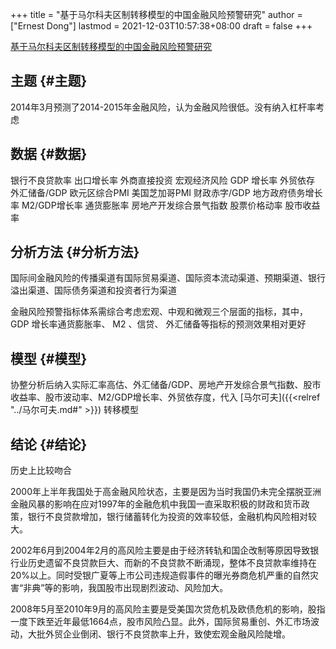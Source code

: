 +++
title = "基于马尔科夫区制转移模型的中国金融风险预警研究"
author = ["Ernest Dong"]
lastmod = 2021-12-03T10:57:38+08:00
draft = false
+++

[基于马尔科夫区制转移模型的中国金融风险预警研究](/ox-hugo/基于马尔科夫区制转移模型的中国金融风险预警研究.pdf)


## 主题 {#主题}

2014年3月预测了2014-2015年金融风险，认为金融风险很低。没有纳入杠杆率考虑


## 数据 {#数据}

银行不良贷款率
出口增长率
外商直接投资
宏观经济风险
GDP 增长率
外贸依存
外汇储备/GDP
欧元区综合PMI
美国芝加哥PMI
财政赤字/GDP
地方政府债务增长率
M2/GDP增长率
通货膨胀率
房地产开发综合景气指数
股票价格动率
股市收益率


## 分析方法 {#分析方法}

国际间金融风险的传播渠道有国际贸易渠道、国际资本流动渠道、预期渠道、银行溢出渠道、国际债务渠道和投资者行为渠道

金融风险预警指标体系需综合考虑宏观、中观和微观三个层面的指标，其中， GDP 增长率通货膨胀率、 M2 、信贷、 外汇储备等指标的预测效果相对更好


## 模型 {#模型}

协整分析后纳入实际汇率高估、外汇储备/GDP、房地产开发综合景气指数、股市收益率、股市波动率、M2/GDP增长率、外贸依存度，代入  [马尔可夫]({{<relref "../马尔可夫.md#" >}}) 转移模型


## 结论 {#结论}

历史上比较吻合

2000年上半年我国处于高金融风险状态，主要是因为当时我国仍未完全摆脱亚洲金融风暴的影响在应对1997年的金融危机中我国一直采取积极的财政和货币政策，银行不良贷款增加，银行储蓄转化为投资的效率较低，金融机构风险相对较大。

2002年6月到2004年2月的高风险主要是由于经济转轨和国企改制等原因导致银行业历史遗留不良贷款巨大、而新的不良贷款不断涌现，整体不良贷款率维持在20%以上。同时受银广夏等上市公司违规造假事件的曝光券商危机严重的自然灾害“非典”等的影响，我国股市出现剧烈波动、风险加大。

2008年5月至2010年9月的高风险主要是受美国次贷危机及欧债危机的影响，股指一度下跌至近年最低1664点，股市风险凸显。此外，国际贸易重创、外汇市场波动，大批外贸企业倒闭、银行不良贷款率上升，致使宏观金融风险陡增。
